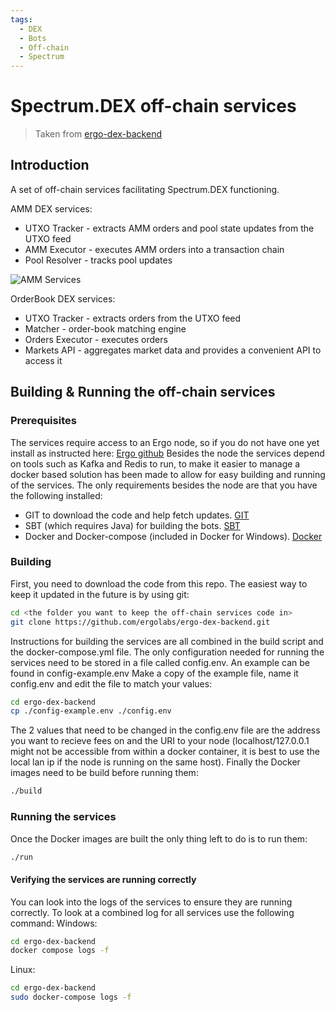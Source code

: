 ```yaml
---
tags:
  - DEX
  - Bots
  - Off-chain
  - Spectrum
---
```


# Spectrum.DEX off-chain services

> Taken from [ergo-dex-backend](https://github.com/spectrum-finance/ergo-dex-backend)


## Introduction

A set of off-chain services facilitating Spectrum.DEX functioning.

AMM DEX services:

 - UTXO Tracker - extracts AMM orders and pool state updates from the UTXO feed
 - AMM Executor - executes AMM orders into a transaction chain
 - Pool Resolver - tracks pool updates

![AMM Services](../../assets/img/AMM_Backend.png)

OrderBook DEX services:

 - UTXO Tracker - extracts orders from the UTXO feed
 - Matcher - order-book matching engine
 - Orders Executor - executes orders
 - Markets API - aggregates market data and provides a convenient API to access it

## Building & Running the off-chain services

### Prerequisites
The services require access to an Ergo node, so if you do not have one yet install as instructed here: [Ergo github](https://github.com/ergoplatform/ergo)
Besides the node the services depend on tools such as Kafka and Redis to run, to make it easier to manage a docker based solution has been made to allow for easy building and running of the services.
The only requirements besides the node are that you have the following installed:
 - GIT to download the code and help fetch updates. [GIT](https://git-scm.com/)
 - SBT (which requires Java) for building the bots. [SBT](https://www.scala-sbt.org/index.html)
 - Docker and Docker-compose (included in Docker for Windows). [Docker](https://www.docker.com/get-started)

### Building
First, you need to download the code from this repo. The easiest way to keep it updated in the future is by using git:

```bash
cd <the folder you want to keep the off-chain services code in>
git clone https://github.com/ergolabs/ergo-dex-backend.git
```
Instructions for building the services are all combined in the build script and the docker-compose.yml file. The only configuration needed for running the services need to be stored in a file called config.env. An example can be found in config-example.env
Make a copy of the example file, name it config.env and edit the file to match your values:
```bash
cd ergo-dex-backend
cp ./config-example.env ./config.env
```
The 2 values that need to be changed in the config.env file are the address you want to recieve fees on and the URI to your node (localhost/127.0.0.1 might not be accessible from within a docker container, it is best to use the local lan ip if the node is running on the same host).
Finally the Docker images need to be build before running them:
```bash
./build
```
### Running the services
Once the Docker images are built the only thing left to do is to run them:
```bash
./run
```
#### Verifying the services are running correctly
You can look into the logs of the services to ensure they are running correctly. To look at a combined log for all services use the following command:
Windows:
```bash
cd ergo-dex-backend
docker compose logs -f
```
Linux:
```bash
cd ergo-dex-backend
sudo docker-compose logs -f
```
